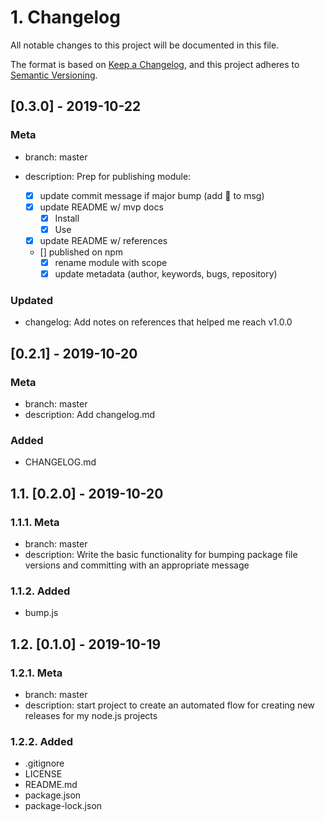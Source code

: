 # 1. Changelog

All notable changes to this project will be documented in this file.

The format is based on [Keep a Changelog](https://keepachangelog.com/en/1.0.0/),
and this project adheres to [Semantic Versioning](https://semver.org/spec/v2.0.0.html).

## [0.3.0] - 2019-10-22

### Meta

- branch: master
- description: Prep for publishing module:

  - [x] update commit message if major bump (add 🚢 to msg)
  - [x] update README w/ mvp docs
    - [x] Install
    - [x] Use
  - [x] update README w/ references
  - [] published on npm
    - [x] rename module with scope
    - [x] update metadata (author, keywords, bugs, repository)

### Updated

- changelog: Add notes on references that helped me reach v1.0.0

## [0.2.1] - 2019-10-20

### Meta

- branch: master
- description: Add changelog.md

### Added

- CHANGELOG.md

## 1.1. [0.2.0] - 2019-10-20

### 1.1.1. Meta

- branch: master
- description: Write the basic functionality for bumping package file versions and committing with an appropriate message

### 1.1.2. Added

- bump.js

## 1.2. [0.1.0] - 2019-10-19

### 1.2.1. Meta

- branch: master
- description: start project to create an automated flow for creating new releases for my node.js projects

### 1.2.2. Added

- .gitignore
- LICENSE
- README.md
- package.json
- package-lock.json
